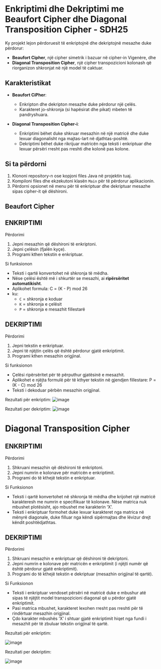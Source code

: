 # Enkriptimi dhe Dekriptimi me Beaufort Cipher dhe Diagonal Transposition Cipher - SDH25

Ky projekt lejon përdoruesit të enkriptojnë dhe dekriptojnë mesazhe duke përdorur:
- **Beaufort Cipher**, një cipher simetrik i bazuar në cipher-in Vigenère, dhe
- **Diagonal Transposition Cipher**, një cipher transpozicioni kolonash që riorganizon shkronjat në një model të caktuar.

## Karakteristikat

- **Beaufort CiPher**:
  - Enkripton dhe dekripton mesazhe duke përdorur një çelës.
  - Karakteret jo-shkronja (si hapësirat dhe pikat) mbeten të pandryshuara.

- **Diagonal Transposition Cipher-i**:
   - Enkriptimi bëhet duke shkruar mesazhin në një matricë dhe duke lexuar diagonalisht nga majtas-lart në djathtas-poshtë.
   - Dekriptimi bëhet duke rikrijuar matricën nga teksti i enkriptuar dhe lexuar përsëri rresht pas rreshti dhe kolonë pas kolone.



## Si ta përdorni

1. Klononi repository-n ose kopjoni files Java në projektin tuaj.
2. Kompiloni files dhe ekzekutoni klasën `Main` për të përdorur aplikacionin.
3. Përdorni opsionet në menu për të enkriptuar dhe dekriptuar mesazhe sipas cipher-it që dëshironi.

## Beaufort Cipher

## ENKRIPTIMI

  Përdorimi

1. Jepni mesazhin që dëshironi të enkriptoni.
2. Jepni çelësin (fjalën kyçe).
3. Programi kthen tekstin e enkriptuar.

  Si funksionon

- Teksti i qartë konvertohet në shkronja të mëdha.
- Nëse çelësi është më i shkurtër se mesazhi, ai **ripërsëritet automatikisht**.
- Aplikohet formula:
                    C = (K - P) mod 26
- ku:
  - `C` = shkronja e koduar  
  - `K` = shkronja e çelësit  
  - `P` = shkronja e mesazhit fillestarë
  
## DEKRIPTIMI

  Përdorimi

1. Jepni tekstin e enkriptuar.
2. Jepni të njëjtin çelës që është përdorur gjatë enkriptimit.
3. Programi kthen mesazhin origjinal.

  Si funksionon

- Çelësi ripërsëritet për të përputhur gjatësinë e mesazhit.
- Aplikohet e njëjta formulë për të kthyer tekstin në gjendjen fillestare:
                    P = (K - C) mod 26
- Teksti i dekoduar përbën mesazhin origjinal.

Rezultati për enkriptim:
![image](https://github.com/user-attachments/assets/f19caa79-44c5-45d2-bf72-18ad402eab3c)

Rezultati per dekriptim:
![image](https://github.com/user-attachments/assets/1ed986e8-c776-4365-9089-4c9620dce92b)

  
# Diagonal Transposition Cipher

## ENKRIPTIMI 

 Përdorimi

1. Shkruani mesazhin që dëshironi të enkriptoni.  
2. Jepni numrin e kolonave për matricën e enkriptimit.  
3. Programi do të kthejë tekstin e enkriptuar.  

 Si Funksionon

- Teksti i qartë konvertohet në shkronja të mëdha dhe krijohet një matricë karakteresh me numrin e specifikuar të kolonave. Nëse matrica nuk mbushet plotësisht, ajo mbushet me karakterin ‘X’.  
- Teksti i enkriptuar formohet duke lexuar karakteret nga matrica në mënyrë diagonale, duke filluar nga këndi sipërmajtas dhe lëvizur drejt këndit poshtëdjathtas.

## DEKRIPTIMI

 Përdorimi

1. Shkruani mesazhin e enkriptuar që dëshironi të dekriptoni.  
2. Jepni numrin e kolonave për matricën e enkriptimit (i njëjti numër që është përdorur gjatë enkriptimit).  
3. Programi do të kthejë tekstin e dekriptuar (mesazhin origjinal të qartë).  

 Si Funksionon

- Teksti i enkriptuar vendoset përsëri në matricë duke e mbushur atë sipas të njëjtit model transpozicioni diagonal që u përdor gjatë enkriptimit.  
- Pasi matrica mbushet, karakteret lexohen rresht pas rreshti për të rindërtuar mesazhin origjinal.  
- Çdo karakter mbushës ‘X’ i shtuar gjatë enkriptimit hiqet nga fundi i mesazhit për të zbuluar tekstin origjinal të qartë.

Rezultati për enkriptim:

![image](https://github.com/user-attachments/assets/812080e0-7bc9-42d8-bc9a-2f83b4800d17)

Rezultati per dekriptim:

![image](https://github.com/user-attachments/assets/6f6bef7a-0752-4c6f-9cbc-766b2cebb52c)

